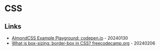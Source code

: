 # CSS

## Links

* [AlmondCSS Example Playground: codepen.io](https://codepen.io/chriscoyier/pen/XWPKEXg) - 20240130
* [What is box-sizing: border-box in CSS? freecodecamp.org](https://www.freecodecamp.org/news/what-is-box-sizing-border-box-css/) - 20240206
